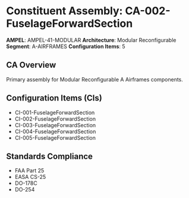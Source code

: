 # Constituent Assembly: CA-002-FuselageForwardSection

**AMPEL**: AMPEL-41-MODULAR
**Architecture**: Modular Reconfigurable
**Segment**: A-AIRFRAMES
**Configuration Items**: 5

## CA Overview
Primary assembly for Modular Reconfigurable A Airframes components.

## Configuration Items (CIs)
- CI-001-FuselageForwardSection
- CI-002-FuselageForwardSection
- CI-003-FuselageForwardSection
- CI-004-FuselageForwardSection
- CI-005-FuselageForwardSection

## Standards Compliance
- FAA Part 25
- EASA CS-25
- DO-178C
- DO-254
